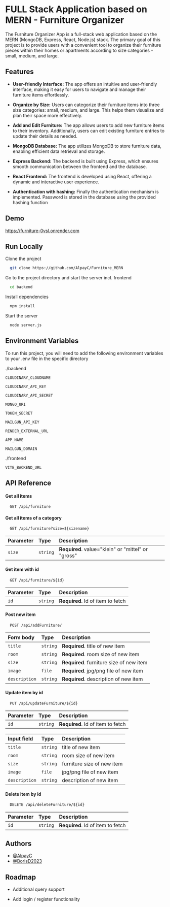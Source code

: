 ﻿# FULL Stack Application based on MERN - Furniture Organizer

The Furniture Organizer App is a full-stack web application based on the MERN (MongoDB, Express, React, Node.js) stack. The primary goal of this project is to provide users with a convenient tool to organize their furniture pieces within their homes or apartments according to size categories - small, medium, and large.

## Features

- **User-friendly Interface:** The app offers an intuitive and user-friendly interface, making it easy for users to navigate and manage their furniture items effortlessly.

- **Organize by Size:** Users can categorize their furniture items into three size categories: small, medium, and large. This helps them visualize and plan their space more effectively.

- **Add and Edit Furniture:** The app allows users to add new furniture items to their inventory. Additionally, users can edit existing furniture entries to update their details as needed.

- **MongoDB Database:** The app utilizes MongoDB to store furniture data, enabling efficient data retrieval and storage.

- **Express Backend:** The backend is built using Express, which ensures smooth communication between the frontend and the database.

- **React Frontend:** The frontend is developed using React, offering a dynamic and interactive user experience.

- **Authentication with hashing:** Finally the authentication mechanism is implemented. Password is stored in the database using the provided hashing function

## Demo

https://furniture-0vsl.onrender.com

## Run Locally

Clone the project

```bash
  git clone https://github.com/AlpayC/Furniture_MERN
```

Go to the project directory and start the server incl. frontend

```bash
  cd backend
```

Install dependencies

```bash
  npm install
```

Start the server

```bash
  node server.js
```

## Environment Variables

To run this project, you will need to add the following environment variables to your .env file in the specific directory

./backend

`CLOUDINARY_CLOUDNAME`

`CLOUDINARY_API_KEY`

`CLOUDINARY_API_SECRET`

`MONGO_URI`

`TOKEN_SECRET`

`MAILGUN_API_KEY`

`RENDER_EXTERNAL_URL`

`APP_NAME`

`MAILGUN_DOMAIN`

./frontend

`VITE_BACKEND_URL`

## API Reference

#### Get all items

```http
  GET /api/furniture
```

#### Get all items of a category

```http
  GET /api/furniture?size=${sizename}
```

| Parameter | Type     | Description                                        |
| :-------- | :------- | :------------------------------------------------- |
| `size`    | `string` | **Required**. value="klein" or "mittel" or "gross" |

#### Get item with id

```http
  GET /api/furniture/${id}
```

| Parameter | Type     | Description                       |
| :-------- | :------- | :-------------------------------- |
| `id`      | `string` | **Required**. Id of item to fetch |

#### Post new item

```http
  POST /api/addFurniture/
```

| Form body     | Type     | Description                              |
| :------------ | :------- | :--------------------------------------- |
| `title`       | `string` | **Required**. title of new item          |
| `room`        | `string` | **Required**. room size of new item      |
| `size`        | `string` | **Required**. furniture size of new item |
| `image`       | `file`   | **Required**. jpg/png file of new item   |
| `description` | `string` | **Required**. description of new item    |

#### Update item by id

```http
  PUT /api/updateFurniture/${id}
```

| Parameter | Type     | Description                       |
| :-------- | :------- | :-------------------------------- |
| `id`      | `string` | **Required**. Id of item to fetch |

| Input field   | Type     | Description                |
| :------------ | :------- | :------------------------- |
| `title`       | `string` | title of new item          |
| `room`        | `string` | room size of new item      |
| `size`        | `string` | furniture size of new item |
| `image`       | `file`   | jpg/png file of new item   |
| `description` | `string` | description of new item    |

#### Delete item by id

```http
  DELETE /api/deleteFurniture/${id}
```

| Parameter | Type     | Description                       |
| :-------- | :------- | :-------------------------------- |
| `id`      | `string` | **Required**. Id of item to fetch |

## Authors

- [@AlpayC](https://www.github.com/AlpayC)
- [@BorisD2023](https://github.com/BorisD2023)

## Roadmap

- Additional query support

- Add login / register functionality
